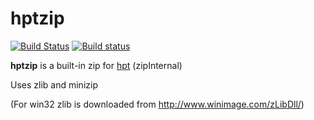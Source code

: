 # hptzip
[![Build Status](https://travis-ci.org/huskyproject/hptzip.svg?branch=master)](https://travis-ci.org/huskyproject/hptzip)
[![Build status](https://ci.appveyor.com/api/projects/status/orxxav6v6w1ortke/branch/master?svg=true)](https://ci.appveyor.com/project/dukelsky/hptzip/branch/master)

**hptzip** is a built-in zip for [hpt](https://github.com/huskyproject/hpt) (zipInternal)

Uses zlib and minizip

(For win32 zlib is downloaded from http://www.winimage.com/zLibDll/)
